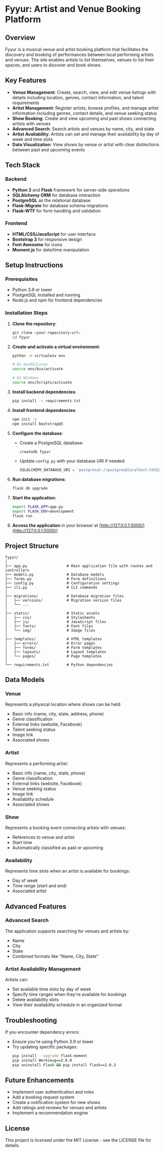 # Fyyur: Artist and Venue Booking Platform

## Overview
Fyyur is a musical venue and artist booking platform that facilitates the discovery and booking of performances between local performing artists and venues. The site enables artists to list themselves, venues to list their spaces, and users to discover and book shows.

## Key Features
- **Venue Management**: Create, search, view, and edit venue listings with details including location, genres, contact information, and talent requirements
- **Artist Management**: Register artists, browse profiles, and manage artist information including genres, contact details, and venue seeking status
- **Show Booking**: Create and view upcoming and past shows connecting artists with venues
- **Advanced Search**: Search artists and venues by name, city, and state
- **Artist Availability**: Artists can set and manage their availability by day of week and time slots
- **Data Visualization**: View shows by venue or artist with clear distinctions between past and upcoming events

## Tech Stack

### Backend
- **Python 3** and **Flask** framework for server-side operations
- **SQLAlchemy ORM** for database interaction
- **PostgreSQL** as the relational database
- **Flask-Migrate** for database schema migrations
- **Flask-WTF** for form handling and validation

### Frontend
- **HTML/CSS/JavaScript** for user interface
- **Bootstrap 3** for responsive design
- **Font Awesome** for icons
- **Moment.js** for date/time manipulation

## Setup Instructions

### Prerequisites
- Python 3.9 or lower
- PostgreSQL installed and running
- Node.js and npm for frontend dependencies

### Installation Steps

1. **Clone the repository**:
   ```bash
   git clone <your-repository-url>
   cd fyyur
   ```

2. **Create and activate a virtual environment**:
   ```bash
   python -m virtualenv env
   
   # On macOS/Linux
   source env/bin/activate
   
   # On Windows
   source env/Scripts/activate
   ```

3. **Install backend dependencies**:
   ```bash
   pip install -r requirements.txt
   ```

4. **Install frontend dependencies**:
   ```bash
   npm init -y
   npm install bootstrap@3
   ```

5. **Configure the database**:
   - Create a PostgreSQL database:
     ```bash
     createdb fyyur
     ```
   - Update `config.py` with your database URI if needed:
     ```python
     SQLALCHEMY_DATABASE_URI = 'postgresql://postgres@localhost:5432/fyyur'
     ```

6. **Run database migrations**:
   ```bash
   flask db upgrade
   ```

7. **Start the application**:
   ```bash
   export FLASK_APP=app.py
   export FLASK_ENV=development
   flask run
   ```

8. **Access the application** in your browser at [http://127.0.0.1:5000/](http://127.0.0.1:5000/)

## Project Structure

```
fyyur/
│
├── app.py                  # Main application file with routes and controllers
├── models.py               # Database models
├── forms.py                # Form definitions
├── config.py               # Configuration settings
├── cli.py                  # CLI commands
│
├── migrations/             # Database migration files
│   ├── versions/           # Migration version files
│   └── ...
│
├── static/                 # Static assets
│   ├── css/                # Stylesheets
│   ├── js/                 # JavaScript files
│   ├── fonts/              # Font files
│   └── img/                # Image files
│
├── templates/              # HTML templates
│   ├── errors/             # Error pages
│   ├── forms/              # Form templates
│   ├── layouts/            # Layout templates
│   └── pages/              # Page templates
│
└── requirements.txt        # Python dependencies
```

## Data Models

### Venue
Represents a physical location where shows can be held:
- Basic info (name, city, state, address, phone)
- Genre classification
- External links (website, Facebook)
- Talent seeking status
- Image link
- Associated shows

### Artist
Represents a performing artist:
- Basic info (name, city, state, phone)
- Genre classification
- External links (website, Facebook)
- Venue seeking status
- Image link
- Availability schedule
- Associated shows

### Show
Represents a booking event connecting artists with venues:
- References to venue and artist
- Start time
- Automatically classified as past or upcoming

### Availability
Represents time slots when an artist is available for bookings:
- Day of week
- Time range (start and end)
- Associated artist

## Advanced Features

### Advanced Search
The application supports searching for venues and artists by:
- Name
- City
- State
- Combined formats like "Name, City, State"

### Artist Availability Management
Artists can:
- Set available time slots by day of week
- Specify time ranges when they're available for bookings
- Delete availability slots
- View their availability schedule in an organized format

## Troubleshooting

If you encounter dependency errors:
- Ensure you're using Python 3.9 or lower
- Try updating specific packages:
  ```bash
  pip install --upgrade flask-moment
  pip install Werkzeug==2.0.0
  pip uninstall Flask && pip install flask==2.0.3
  ```

## Future Enhancements
- Implement user authentication and roles
- Add a booking request system
- Create a notification system for new shows
- Add ratings and reviews for venues and artists
- Implement a recommendation engine

## License
This project is licensed under the MIT License - see the LICENSE file for details.
